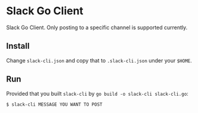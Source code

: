 # Slack Go Client

Slack Go Client. Only posting to a specific channel is supported currently.

## Install

Change `slack-cli.json` and copy that to `.slack-cli.json` under your `$HOME`.

## Run

Provided that you built `slack-cli` by `go build -o slack-cli slack-cli.go`:

```
$ slack-cli MESSAGE YOU WANT TO POST
```
